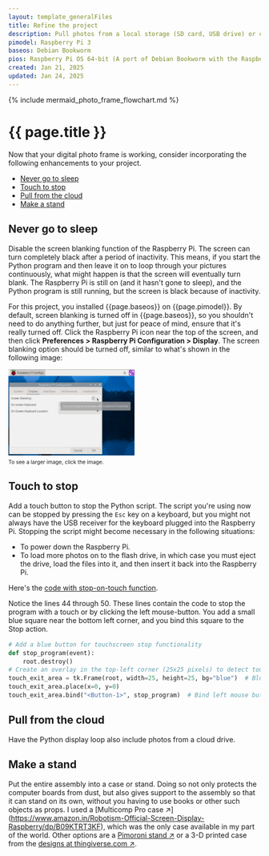 ```yaml
---
layout: template_generalFiles
title: Refine the project
description: Pull photos from a local storage (SD card, USB drive) or cloud storage, and display them with a time lag.
pimodel: Raspberry Pi 3
baseos: Debian Bookworm
pios: Raspberry Pi OS 64-bit (A port of Debian Bookworm with the Raspberry Pi Desktop)
created: Jan 21, 2025
updated: Jan 24, 2025
---
```


{% include mermaid_photo_frame_flowchart.md %}

# {{ page.title }}

Now that your digital photo frame is working, consider incorporating the following enhancements to your project.

-  [Never go to sleep](#never-go-to-sleep)
-  [Touch to stop](#touch-to-stop)
-  [Pull from the cloud](#pull-from-the-cloud)
-  [Make a stand](#make-a-stand)

## Never go to sleep

Disable the screen blanking function of the Raspberry Pi. The screen can turn completely black after a period of inactivity. This means, if you start the Python program and then leave it on to loop through your pictures continuously, what might happen is that the screen will eventually turn blank. The Raspberry Pi is still on (and it hasn't gone to sleep), and the Python program is still running, but the screen is black because of inactivity.

For this project, you installed {{page.baseos}} on {{page.pimodel}}. By default, screen blanking is turned off in {{page.baseos}}, so you shouldn't need to do anything further, but just for peace of mind, ensure that it's really turned off. Click the Raspberry Pi icon near the top of the screen, and then click **Preferences > Raspberry Pi Configuration > Display**. The screen blanking option should be turned off, similar to what's shown in the following image:

<a href = "../images/debian_bookworm_screen_blanking.png"><img src = "../images/debian_bookworm_screen_blanking.png" width="50%" /></a><br/>
<span style="font-size:75%;">To see a larger image, click the image.</span>

## Touch to stop

Add a touch button to stop the Python script. The script you're using now can be stopped by pressing the `Esc` key on a keyboard, but you might not always have the USB receiver for the keyboard plugged into the Raspberry Pi. Stopping the script might become necessary in the following situations:

-  To power down the Raspberry Pi.
-  To load more photos on to the flash drive, in which case you must eject the drive, load the files into it, and then insert it back into the Raspberry Pi.

Here's the [code with stop-on-touch function](https://raw.githubusercontent.com/AninditaBasu/pi-projects/refs/heads/main/_includes/pyscript_photo_frame_touch_stop.py). 

Notice the lines 44 through 50. These lines contain the code to stop the program with a touch or by clicking the left mouse-button. You add a small blue square near the bottom left corner, and you bind this square to the Stop action.

```python
# Add a blue button for touchscreen stop functionality
def stop_program(event):
    root.destroy()
# Create an overlay in the top-left corner (25x25 pixels) to detect touch
touch_exit_area = tk.Frame(root, width=25, height=25, bg="blue")  # Blue for visibility purposes
touch_exit_area.place(x=0, y=0)
touch_exit_area.bind("<Button-1>", stop_program)  # Bind left mouse button or touchscreen press
``` 

## Pull from the cloud

Have the Python display loop also include photos from a cloud drive.

## Make a stand

Put the entire assembly into a case or stand. Doing so not only protects the computer boards from dust, but also gives support to the assembly so that it can stand on its own, without you having to use books or other such objects as props. I used a [Multicomp Pro case :arrow_upper_right:] (https://www.amazon.in/Robotism-Official-Screen-Display-Raspberry/dp/B09KTRT3KF), which was the only case available in my part of the world. Other options are a [Pimoroni stand :arrow_upper_right:](https://shop.pimoroni.com/products/raspberry-pi-7-touchscreen-display-frame?variant=6337432065) or a 3-D printed case from the [designs at thingiverse.com :arrow_upper_right:](https://www.thingiverse.com/search?q=raspberry+touchscreen+display&page=1).

